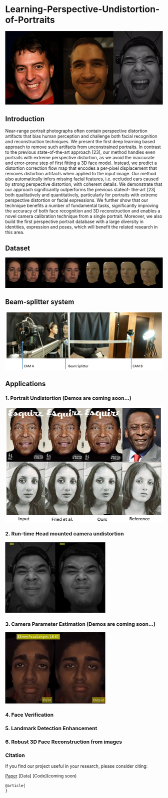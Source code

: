 # Learning-Perspective-Undistortion-of-Portraits
![](webimages/all.gif)
## Introduction

Near-range portrait photographs often contain perspective
distortion artifacts that bias human perception and
challenge both facial recognition and reconstruction techniques.
We present the first deep learning based approach
to remove such artifacts from unconstrained portraits. In
contrast to the previous state-of-the-art approach [23], our
method handles even portraits with extreme perspective distortion,
as we avoid the inaccurate and error-prone step of
first fitting a 3D face model. Instead, we predict a distortion
correction flow map that encodes a per-pixel displacement
that removes distortion artifacts when applied to the
input image. Our method also automatically infers missing
facial features, i.e. occluded ears caused by strong perspective
distortion, with coherent details. We demonstrate that
our approach significantly outperforms the previous stateof-
the-art [23] both qualitatively and quantitatively, particularly
for portraits with extreme perspective distortion or
facial expressions. We further show that our technique benefits
a number of fundamental tasks, significantly improving
the accuracy of both face recognition and 3D reconstruction
and enables a novel camera calibration technique from
a single portrait. Moreover, we also build the first perspective
portrait database with a large diversity in identities, expression
and poses, which will benefit the related research
in this area.
## Dataset
![](webimages/database.jpg)

## Beam-splitter system
![](webimages/beamSplitterSystem.png)
## Applications

### 1. Portrait Undistortion (Demos are coming soon...)
  ![](webimages/portraitUndistort.jpg)
### 2. Run-time Head mounted camera undistortion 
   ![](webimages/loc2_small.gif)

### 3. Camera Parameter Estimation (Demos are coming soon...)
![](webimages/focallength.gif)
### 4. Face Verification

### 5. Landmark Detection Enhancement

### 6. Robust 3D Face Reconstruction from images

### Citation

If you find our project useful in your research, please consider citing:

[Paper](#introduction)  [Data]  [Code](coming soon)

```
@article{
}
```

